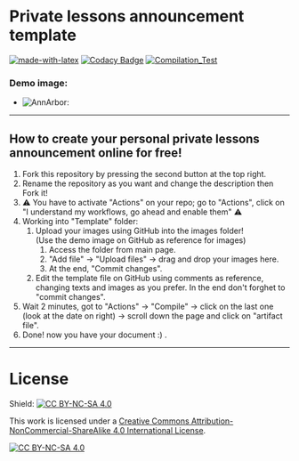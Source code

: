 # Private lessons announcement template
[![made-with-latex](https://img.shields.io/badge/Made%20with-LaTeX-1f425f.svg)](https://www.latex-project.org/)
[![Codacy Badge](https://app.codacy.com/project/badge/Grade/eb6df47419d6486399d9bea3ce2fdee6)](https://app.codacy.com/gh/R0mb0/Private_lessons_announcement_template/dashboard?utm_source=gh&utm_medium=referral&utm_content=&utm_campaign=Badge_grade)
[![Compilation_Test](https://github.com/R0mb0/Private_lessons_announcement_template/actions/workflows/Compilation_Test.yml/badge.svg)](https://github.com/R0mb0/Private_lessons_announcement_template/actions/workflows/Compilation_Test.yml)

### Demo image:
-   ![AnnArbor:](ReadMeImgs/AnnArbor.png)

---
## How to create your personal private lessons announcement online for free! 
1.  Fork this repository by pressing the second button at the top right.
2.  Rename the repository as you want and change the description then Fork it!
3.  ⚠️ You have to activate "Actions" on your repo; go to "Actions", click on "I understand my workflows, go ahead and enable them" ⚠️
4.  Working into "Template" folder:
    1.  Upload your images using GitHub into the images folder!  
        (Use the demo image on GitHub as reference for images)
        1.  Access the folder from main page.
        2.  "Add file" -> "Upload files" -> drag and drop your images here.
        3.  At the end, "Commit changes".
    2.  Edit the template file on GitHub using comments as reference, changing texts and images as you prefer. In the end don't forghet to "commit changes".
5.  Wait 2 minutes, got to "Actions" -> "Compile" -> click on the last one (look at the date on right) -> scroll down the page and click on "artifact file".
6.  Done! now you have your document :) .

---

# License
Shield: [![CC BY-NC-SA 4.0][cc-by-nc-sa-shield]][cc-by-nc-sa]

This work is licensed under a
[Creative Commons Attribution-NonCommercial-ShareAlike 4.0 International License][cc-by-nc-sa].

[![CC BY-NC-SA 4.0][cc-by-nc-sa-image]][cc-by-nc-sa]

[cc-by-nc-sa]: http://creativecommons.org/licenses/by-nc-sa/4.0/
[cc-by-nc-sa-image]: https://licensebuttons.net/l/by-nc-sa/4.0/88x31.png
[cc-by-nc-sa-shield]: https://img.shields.io/badge/License-CC%20BY--NC--SA%204.0-lightgrey.svg
